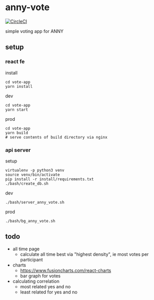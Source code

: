 # anny-vote

[![CircleCI](https://circleci.com/gh/mpaulweeks/anny-vote/tree/master.svg?style=svg)](https://circleci.com/gh/mpaulweeks/anny-vote/tree/master)

simple voting app for ANNY

## setup

### react fe

install
```
cd vote-app
yarn install
```
dev
```
cd vote-app
yarn start
```
prod
```
cd vote-app
yarn build
# serve contents of build directory via nginx
```

### api server

setup
```
virtualenv -p python3 venv
source venv/bin/activate
pip install -r install/requirements.txt
./bash/create_db.sh
```
dev
```
./bash/server_anny_vote.sh
```
prod
```
./bash/bg_anny_vote.sh
```

## todo

- all time page
  - calculate all time best via "highest density", ie most votes per participant
- charts
  - https://www.fusioncharts.com/react-charts
  - bar graph for votes
- calculating correlation
  - most related yes and no
  - least related for yes and no
